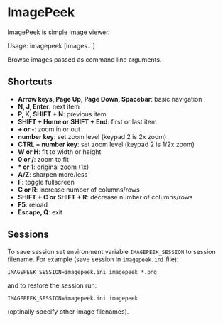 ImagePeek
=========

ImagePeek is simple image viewer.

Usage: imagepeek [images...]

Browse images passed as command line arguments.

Shortcuts
---------

* **Arrow keys, Page Up, Page Down, Spacebar**: basic navigation
* **N, J, Enter**: next item
* **P, K, SHIFT + N**: previous item
* **SHIFT + Home or SHIFT + End**: first or last item
* **\+ or -**: zoom in or out
* **number key**: set zoom level (keypad 2 is 2x zoom)
* **CTRL + number key**: set zoom level (keypad 2 is 1/2x zoom)
* **W or H**: fit to width or height
* **0 or /**: zoom to fit
* **\* or 1**: original zoom (1x)
* **A/Z**: sharpen more/less
* **F**: toggle fullscreen
* **C or R**: increase number of columns/rows
* **SHIFT + C or SHIFT + R**: decrease number of columns/rows
* **F5**: reload
* **Escape, Q**: exit

Sessions
--------

To save session set environment variable `IMAGEPEEK_SESSION` to session filename.
For example (save session in `imagepeek.ini` file):

    IMAGEPEEK_SESSION=imagepeek.ini imagepeek *.png

and to restore the session run:

    IMAGEPEEK_SESSION=imagepeek.ini imagepeek

(optinally specify other image filenames).

